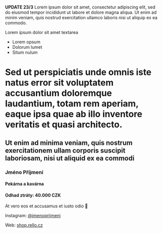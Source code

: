 **UPDATE 23/3** Lorem ipsum dolor sit amet, consectetur adipiscing elit, sed do eiusmod tempor incididunt ut labore et dolore magna aliqua. Ut enim ad minim veniam, quis nostrud exercitation ullamco laboris nisi ut aliquip ex ea commodo.

Lorem ipsum dolor sit amet textarea

* Lorem opsum
* Dolorum lumet
* Situm nulum

# Sed ut perspiciatis unde omnis iste natus error sit voluptatem accusantium doloremque laudantium, totam rem aperiam, eaque ipsa quae ab illo inventore veritatis et quasi architecto.

## Ut enim ad minima veniam, quis nostrum exercitationem ullam corporis suscipit laboriosam, nisi ut aliquid ex ea commodi


### Jméno Příjmení
#### Pekárna a kavárna
#### Odhad ztráty: 40.000 CZK

At vero eos et accusamus et iusto odio 💪

Instagram: [@jmenoprijmeni](https://www.instagram.com/rello.coffee/)

Web: [shop.rello.cz](http://shop.rello.cz/)
